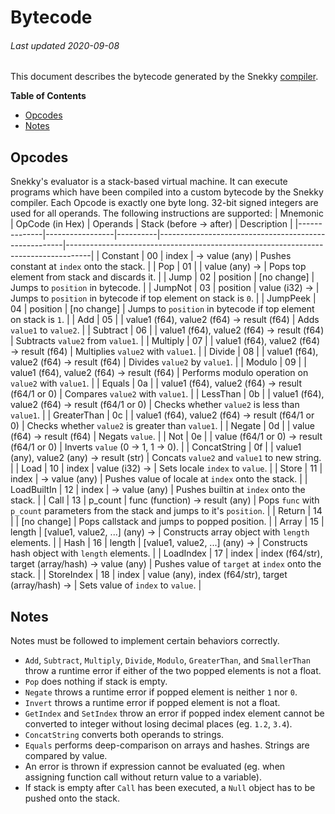 # Bytecode
###### Last updated 2020-09-08
This document describes the bytecode generated by the Snekky [compiler](https://github.com/snekkylang/snekky/blob/master/src/compiler/Compiler.hx).

**Table of Contents**

- [Opcodes](#opcodes)
- [Notes](#notes)

## Opcodes
Snekky's evaluator is a stack-based virtual machine. It can execute programs which have been compiled into a custom bytecode by the Snekky compiler. Each Opcode is exactly one byte long. 32-bit signed integers are used for all operands. The following instructions are supported:
| Mnemonic     | OpCode (in Hex) | Operands | Stack (before -> after)                              | Description                                                                        |
|--------------|-----------------|----------|------------------------------------------------------|------------------------------------------------------------------------------------|
| Constant     | 00              | index    | -> value (any)                                       | Pushes constant at `index` onto the stack.                                         |
| Pop          | 01              |          | value (any) ->                                       | Pops top element from stack and discards it.                                       |
| Jump         | 02              | position | [no change]                                          | Jumps to `position` in bytecode.                                                   |
| JumpNot      | 03              | position | value (i32) ->                                       | Jumps to `position` in bytecode if top element on stack is `0`.                    |
| JumpPeek     | 04              | position | [no change]                                          | Jumps to `position` in bytecode if top element on stack is `1`.                    |
| Add          | 05              |          | value1 (f64), value2 (f64) -> result (f64)           | Adds `value1` to `value2`.                                                         |
| Subtract     | 06              |          | value1 (f64), value2 (f64) -> result (f64)           | Subtracts `value2` from `value1`.                                                  |
| Multiply     | 07              |          | value1 (f64), value2 (f64) -> result (f64)           | Multiplies `value2` with `value1`.                                                 |
| Divide       | 08              |          | value1 (f64), value2 (f64) -> result (f64)           | Divides `value2` by `value1`.                                                      |
| Modulo       | 09              |          | value1 (f64), value2 (f64) -> result (f64)           | Performs modulo operation on `value2` with `value1`.                               |
| Equals       | 0a              |          | value1 (f64), value2 (f64) -> result (f64/1 or 0)    | Compares `value2` with `value1`.                                                   |
| LessThan     | 0b              |          | value1 (f64), value2 (f64) -> result (f64/1 or 0)    | Checks whether `value2` is less than `value1`.                                     |
| GreaterThan  | 0c              |          | value1 (f64), value2 (f64) -> result (f64/1 or 0)    | Checks whether `value2` is greater than `value1`.                                  |
| Negate       | 0d              |          | value (f64) -> result (f64)                          | Negats `value`.                                                                    |
| Not          | 0e              |          | value (f64/1 or 0) -> result (f64/1 or 0)            | Inverts `value` (0 -> 1, 1 -> 0).                                                  |
| ConcatString | 0f              |          | value1 (any), value2 (any) -> result (str)           | Concats `value2` and `value1` to new string.                                       |
| Load         | 10              | index    | value (i32) ->                                       | Sets locale `index` to `value`.                                                    |
| Store        | 11              | index    | -> value (any)                                       | Pushes value of locale at `index` onto the stack.                                  |
| LoadBuiltIn  | 12              | index    | -> value (any)                                       | Pushes builtin at `index` onto the stack.                                          |
| Call         | 13              | p_count  | func (function) -> result (any)                      | Pops `func` with `p_count` parameters from the stack and jumps to it's `position`. |
| Return       | 14              |          | [no change]                                          | Pops callstack and jumps to popped position.                                       |
| Array        | 15              | length   | [value1, value2, ...] (any) ->                       | Constructs array object with `length` elements.                                    |
| Hash         | 16              | length   | [value1, value2, ...] (any) ->                       | Constructs hash object with `length` elements.                                     |
| LoadIndex    | 17              | index    | index (f64/str), target (array/hash) -> value (any)  | Pushes value of `target` at `index` onto the stack.                                |
| StoreIndex   | 18              | index    | value (any), index (f64/str), target (array/hash) -> | Sets value of `index` to `value`.                                                  |

## Notes
Notes must be followed to implement certain behaviors correctly.
- `Add`, `Subtract`, `Multiply`, `Divide`, `Modulo`, `GreaterThan`, and `SmallerThan` throw a runtime error if either of the two popped elements is not a float.
- `Pop` does nothing if stack is empty.
- `Negate` throws a runtime error if popped element is neither `1` nor `0`.
- `Invert` throws a runtime error if popped element is not a float.
- `GetIndex` and `SetIndex` throw an error if popped index element cannot be converted to integer without losing decimal places (eg. `1.2`, `3.4`).
- `ConcatString` converts both operands to strings.
- `Equals` performs deep-comparison on arrays and hashes. Strings are compared by value.
- An error is thrown if expression cannot be evaluated (eg. when assigning function call without return value to a variable).
- If stack is empty after `Call` has been executed, a `Null` object has to be pushed onto the stack.


